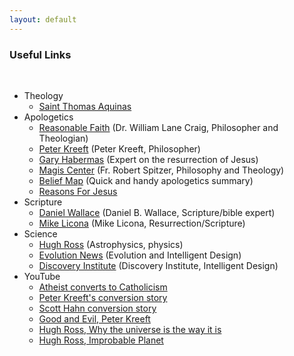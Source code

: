 ```yaml
---
layout: default
---
```


### Useful Links
&nbsp;

- Theology
  - [Saint Thomas Aquinas](http://www.saintaquinas.com/)
- Apologetics
  - [Reasonable Faith](https://www.reasonablefaith.org/) (Dr. William Lane Craig, Philosopher and Theologian)
  - [Peter Kreeft](http://peterkreeft.com/home.htm) (Peter Kreeft, Philosopher)
  - [Gary Habermas](http://www.garyhabermas.com/) (Expert on the resurrection of Jesus)
  - [Magis Center](https://www.magiscenter.com/) (Fr. Robert Spitzer, Philosophy and Theology)
  - [Belief Map](https://beliefmap.org/) (Quick and handy apologetics summary)
  - [Reasons For Jesus](http://reasonsforjesus.com/)
- Scripture
  - [Daniel Wallace](https://danielbwallace.com/) (Daniel B. Wallace, Scripture/bible expert)
  - [Mike Licona](https://risenjesus.com) (Mike Licona, Resurrection/Scripture)
- Science
  - [Hugh Ross](http://reasons.org) (Astrophysics, physics)
  - [Evolution News](https://evolutionnews.org)  (Evolution and Intelligent Design)
  - [Discovery Institute](https://discovery.org/id/) (Discovery Institute, Intelligent Design)
- YouTube
  - [Atheist converts to Catholicism](https://youtu.be/Z_Ab6l0q784)
  - [Peter Kreeft's conversion story](https://www.youtube.com/watch?v=VO2NGGmWBQo)
  - [Scott Hahn conversion story](https://www.youtube.com/watch?v=XilzGLfgd7A)
  - [Good and Evil, Peter Kreeft](https://www.youtube.com/watch?v=xliyujhwhNM)
  - [Hugh Ross, Why the universe is the way it is](https://www.youtube.com/watch?v=mzIVrcSyprU)
  - [Hugh Ross, Improbable Planet](https://www.youtube.com/watch?v=jNPSZwxEFME)
